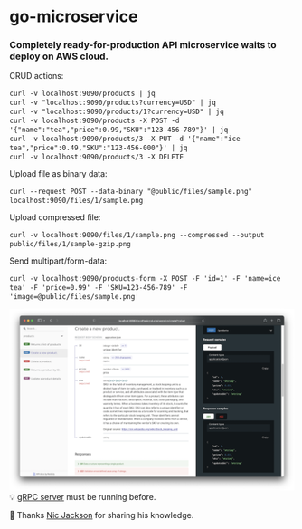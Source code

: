 # go-microservice

### Completely ready-for-production API microservice waits to deploy on AWS cloud.

CRUD actions:
```
curl -v localhost:9090/products | jq
curl -v "localhost:9090/products?currency=USD" | jq
curl -v "localhost:9090/products/1?currency=USD" | jq
curl -v localhost:9090/products -X POST -d '{"name":"tea","price":0.99,"SKU":"123-456-789"}' | jq
curl -v localhost:9090/products/3 -X PUT -d '{"name":"ice tea","price":0.49,"SKU":"123-456-000"}' | jq
curl -v localhost:9090/products/3 -X DELETE
```
Upload file as binary data:
```
curl --request POST --data-binary "@public/files/sample.png" localhost:9090/files/1/sample.png
```
Upload compressed file:
```
curl -v localhost:9090/files/1/sample.png --compressed --output public/files/1/sample-gzip.png
```
Send multipart/form-data:
```
curl -v localhost:9090/products-form -X POST -F 'id=1' -F 'name=ice tea' -F 'price=0.99' -F 'SKU=123-456-789' -F 'image=@public/files/sample.png'
```
![Autogenerated API documentation](social_preview.png)
💡 <a href="https://github.com/oleksiivelychko/go-grpc-service">gRPC server</a> must be running before.

🎥 Thanks <a href="https://www.youtube.com/c/NicJackson">Nic Jackson</a> for sharing his knowledge.
